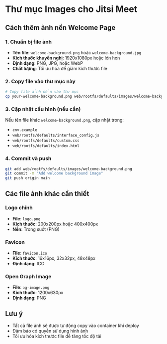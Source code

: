 # Thư mục Images cho Jitsi Meet

## Cách thêm ảnh nền Welcome Page

### 1. Chuẩn bị file ảnh
- **Tên file**: `welcome-background.png` hoặc `welcome-background.jpg`
- **Kích thước khuyến nghị**: 1920x1080px hoặc lớn hơn
- **Định dạng**: PNG, JPG, hoặc WebP
- **Chất lượng**: Tối ưu hóa để giảm kích thước file

### 2. Copy file vào thư mục này
```bash
# Copy file ảnh nền vào thư mục
cp your-welcome-background.png web/rootfs/defaults/images/welcome-background.png
```

### 3. Cập nhật cấu hình (nếu cần)
Nếu tên file khác `welcome-background.png`, cập nhật trong:
- `env.example`
- `web/rootfs/defaults/interface_config.js`
- `web/rootfs/defaults/custom.css`
- `web/rootfs/defaults/index.html`

### 4. Commit và push
```bash
git add web/rootfs/defaults/images/welcome-background.png
git commit -m "Add welcome background image"
git push origin main
```

## Các file ảnh khác cần thiết

### Logo chính
- **File**: `logo.png`
- **Kích thước**: 200x200px hoặc 400x400px
- **Nền**: Trong suốt (PNG)

### Favicon
- **File**: `favicon.ico`
- **Kích thước**: 16x16px, 32x32px, 48x48px
- **Định dạng**: ICO

### Open Graph Image
- **File**: `og-image.png`
- **Kích thước**: 1200x630px
- **Định dạng**: PNG

## Lưu ý
- Tất cả file ảnh sẽ được tự động copy vào container khi deploy
- Đảm bảo có quyền sử dụng hình ảnh
- Tối ưu hóa kích thước file để tăng tốc độ tải
